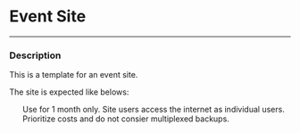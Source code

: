 <h1>Event Site</h1>
<hr>
<h3>Description</h3>
<p>This is a template for an event site.</p>
<p>The site is expected like belows:<p>
<ol>
    <ui>Use for 1 month only.</ui>
    <ui>Site users access the internet as individual users.</ui>
    <ui>Prioritize costs and do not consier multiplexed backups.</ui>
</ol>
